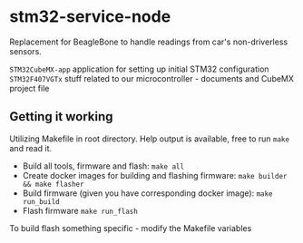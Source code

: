# stm32-service-node
Replacement for BeagleBone to handle readings from car's non-driverless sensors.

`STM32CubeMX-app` application for setting up initial STM32 configuration
`STM32F407VGTx` stuff related to our microcontroller - documents and CubeMX project file

## Getting it working
Utilizing Makefile in root directory. Help output is available, free to run `make` and read it.
* Build all tools, firmware and flash: `make all`
* Create docker images for building and flashing firmware: `make builder && make flasher`
* Build firmware (given you have corresponding docker image): `make run_build`
* Flash firmware `make run_flash`

To build flash something specific - modify the Makefile variables
